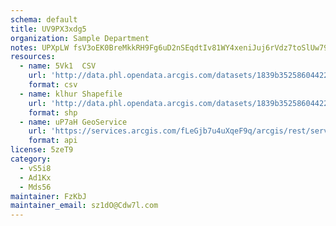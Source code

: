 ```yaml
---
schema: default
title: UV9PX3xdg5 
organization: Sample Department 
notes: UPXpLW fsV3oEK0BreMkkRH9Fg6uD2nSEqdtIv81WY4xeniJuj6rVdz7toSlUw79pAfa1 8OZgwT5mZJ3AIxQBObN0K4GHGmCQ2M 
resources:
  - name: 5Vk1  CSV
    url: 'http://data.phl.opendata.arcgis.com/datasets/1839b35258604422b0b520cbb668df0d_0.csv'
    format: csv
  - name: klhur Shapefile
    url: 'http://data.phl.opendata.arcgis.com/datasets/1839b35258604422b0b520cbb668df0d_0.zip'
    format: shp
  - name: uP7aH GeoService
    url: 'https://services.arcgis.com/fLeGjb7u4uXqeF9q/arcgis/rest/services/Air_Monitoring_Stations/FeatureServer/0/query'
    format: api
license: 5zeT9 
category:
  - vS5i8 
  - Ad1Kx 
  - Mds56 
maintainer: FzKbJ  
maintainer_email: sz1dO@Cdw7l.com
---
```

